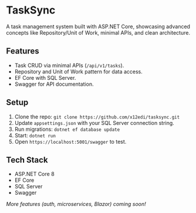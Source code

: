 # TaskSync
A task management system built with ASP.NET Core, showcasing advanced concepts like Repository/Unit of Work, minimal APIs, and clean architecture.

## Features
- Task CRUD via minimal APIs (`/api/v1/tasks`).
- Repository and Unit of Work pattern for data access.
- EF Core with SQL Server.
- Swagger for API documentation.

## Setup
1. Clone the repo: `git clone https://github.com/x12edi/tasksync.git`
2. Update `appsettings.json` with your SQL Server connection string.
3. Run migrations: `dotnet ef database update`
4. Start: `dotnet run`
5. Open `https://localhost:5001/swagger` to test.

## Tech Stack
- ASP.NET Core 8
- EF Core
- SQL Server
- Swagger

*More features (auth, microservices, Blazor) coming soon!*
